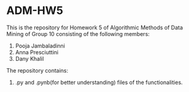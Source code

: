 # ADM-HW5

This is the repository for Homework 5 of Algorithmic Methods of Data Mining of Group 10 consisting of the following members:
1. Pooja Jambaladinni
2. Anna Presciuttini
3. Dany Khalil

The repository contains:
1. .py and .pynb(for better understanding) files of the functionalities.
